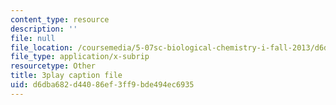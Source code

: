 ```yaml
---
content_type: resource
description: ''
file: null
file_location: /coursemedia/5-07sc-biological-chemistry-i-fall-2013/d6dba682d44086ef3ff9bde494ec6935_VykaDbJIb8A.srt
file_type: application/x-subrip
resourcetype: Other
title: 3play caption file
uid: d6dba682-d440-86ef-3ff9-bde494ec6935
---
```

